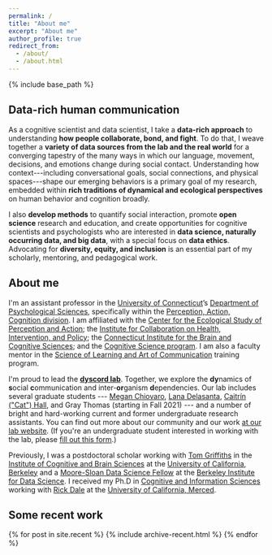 ```yaml
---
permalink: /
title: "About me"
excerpt: "About me"
author_profile: true
redirect_from:
  - /about/
  - /about.html
---
```


{% include base_path %}

## Data-rich human communication

As a cognitive scientist and data scientist, I take a **data-rich approach** to
understanding **how people collaborate, bond, and fight**. To do that, I
weave together a **variety of data sources from the lab and the real world**
for a converging tapestry of the many ways in which our language, movement,
decisions, and emotions change during social contact. Understanding how
context---including conversational goals, social connections, and physical
spaces---shape our emerging behaviors is a primary goal of my research, embedded
within **rich traditions of dynamical and ecological perspectives** on human
behavior and cognition broadly.

I also **develop methods** to quantify social interaction,
promote **open science** research and education, and
create opportunities for cognitive scientists and psychologists who are
interested in **data science, naturally occurring data, and big data**,
with a special focus on **data ethics**. Advocating for **diversity, equity, and inclusion**
is an essential part of my scholarly, mentoring, and pedagogical work.

## About me

I'm an assistant professor in the
[University of Connecticut](https://uconn.edu/)’s
[Department of Psychological Sciences](https://psych.uconn.edu/), specifically
 within the
[Perception, Action, Cognition division](https://psych.uconn.edu/perception-action-cognition-division/).
I am affiliated with
the [Center for the Ecological Study of Perception and Action](https://cespa.uconn.edu/);
the [Institute for Collaboration on Health, Intervention, and Policy](https://chip.uconn.edu/);
the [Connecticut Institute for the Brain and Cognitive Sciences](https://ibacs.uconn.edu/);
and the [Cognitive Science program](https://cogsci.uconn.edu/).
I am also a faculty mentor in the
[Science of Learning and Art of Communication](https://slac.uconn.edu/)
training program.

I'm proud to lead the [**dyscord lab**](https://dyscord-lab.github.io/).
Together, we explore the
**dy**namics of
**s**ocial
**c**ommunication and
inter-**or**ganism
**d**ependencies.
Our lab includes several graduate students ---
[Megan Chiovaro](https://mchiovaro.github.io/),
[Lana Delasanta](https://psych.uconn.edu/person/lana-delasanta/),
[Caitrín ("Cat") Hall](https://psych.uconn.edu/person/caitrin-hall/),
and
Gray Thomas (starting in Fall 2021) ---
and a number of bright and hard-working current and former
undergraduate research assistants. You can find out more about our community
and our work [at our lab website](https://dyscord-lab.github.io/). (If you're an
undergraduate student interested in working with the lab, please
[fill out this form](https://docs.google.com/forms/d/e/1FAIpQLScxCpwVgjQav5GtNbVnUdEvgmX7sY3qWOaNJ2HH4jndZF4Grw/viewform?usp=sf_link).)

Previously, I was a postdoctoral scholar working with
[Tom Griffiths](http://cocosci.princeton.edu/tom/index.php) in the
[Institute of Cognitive and Brain Sciences](http://icbs.berkeley.edu/)
at the [University of California, Berkeley](http://www.berkeley.edu/)
and a [Moore-Sloan Data Science Fellow](http://msdse.org/)
at the [Berkeley Institute for Data Science](http://bids.berkeley.edu/). I
received my Ph.D in
[Cognitive and Information Sciences](http://cogsci.ucmerced.edu/) working with
[Rick Dale](http://co-mind.org/rick/) at the
[University of California, Merced](https://www.ucmerced.edu/).

## Some recent work

{% for post in site.recent %}
  {% include archive-recent.html %}
{% endfor %}
